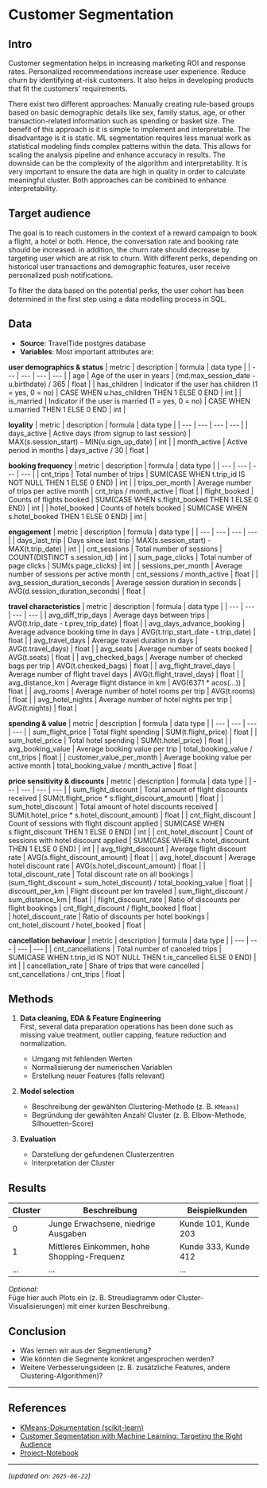 # Customer Segmentation

## Intro
Customer segmentation helps in increasing marketing ROI and response rates. 
Personalized recommendations increase user experience.
Reduce churn by identifying at-risk customers.
It also helps in developing products that fit the customers’ requirements.

There exist two different approaches: 
Manually creating rule-based groups based on basic demographic details like sex, family status, age, or other transaction-related information such as spending or basket size. The benefit of this approach is it is simple to implement and interpretable. The disadvantage is it is static.
ML segmentation requires less manual work as statistical modeling finds complex patterns within the data. This allows for scaling the analysis pipeline and enhance accuracy in results. The downside can be the complexity of the algorithm and interpretability. It is very important to ensure the data are high in quality in order to calculate meaningful cluster.
Both approaches can be combined to enhance interpretability.

## Target audience
The goal is to reach customers in the context of a reward campaign to book a flight, a hotel or both. Hence, the conversation rate and booking rate should be increased. in addition, the churn rate should decrease by targeting user which are at risk to churn.
With different perks, depending on historical user transactions and demographic features, user receive personalized push notifications.

To filter the data based on the potential perks, the user cohort has been determined in the first step using a data modelling process in SQL.


## Data
- **Source**: TravelTide postgres database
- **Variables**: Most important attributes are:

**user demographics & status**
| metric | description | formula | data type |
| --- | --- | --- | --- |
| age | Age of the user in years | (md.max_session_date - u.birthdate) / 365 | float |
| has_children | Indicator if the user has children (1 = yes, 0 = no) | CASE WHEN u.has_children THEN 1 ELSE 0 END | int |
| is_married | Indicator if the user is married (1 = yes, 0 = no) | CASE WHEN u.married THEN 1 ELSE 0 END | int |

**loyality**
| metric | description | formula | data type |
| --- | --- | --- | --- |
| days_active | Active days (from signup to last session) | MAX(s.session_start) - MIN(u.sign_up_date) | int |
| month_active | Active period in months | days_active / 30 | float |

**booking frequency**
| metric | description | formula | data type |
| --- | --- | --- | --- |
| cnt_trips | Total number of trips | SUM(CASE WHEN t.trip_id IS NOT NULL THEN 1 ELSE 0 END) | int |
| trips_per_month | Average number of trips per active month | cnt_trips / month_active | float |
| flight_booked | Counts of flights booked | SUM(CASE WHEN s.flight_booked THEN 1 ELSE 0 END) | int |
| hotel_booked | Counts of hotels booked | SUM(CASE WHEN s.hotel_booked THEN 1 ELSE 0 END) | int |

**engagement**
| metric | description | formula | data type |
| --- | --- | --- | --- |
| days_last_trip | Days since last trip | MAX(s.session_start) - MAX(t.trip_date) | int |
| cnt_sessions | Total number of sessions | COUNT(DISTINCT s.session_id) | int |
| sum_page_clicks | Total number of page clicks | SUM(s.page_clicks) | int |
| sessions_per_month | Average number of sessions per active month | cnt_sessions / month_active | float |
| avg_session_duration_seconds | Average session duration in seconds | AVG(d.session_duration_seconds) | float |

**travel characteristics**
| metric | description | formula | data type |
| --- | --- | --- | --- |
| avg_diff_trip_days | Average days between trips | AVG(t.trip_date - t.prev_trip_date) | float |
| avg_days_advance_booking | Average advance booking time in days | AVG(t.trip_start_date - t.trip_date) | float |
| avg_travel_days | Average travel duration in days | AVG(t.travel_days) | float |
| avg_seats | Average number of seats booked | AVG(t.seats) | float |
| avg_checked_bags | Average number of checked bags per trip | AVG(t.checked_bags) | float |
| avg_flight_travel_days | Average number of flight travel days | AVG(t.flight_travel_days) | float |
| avg_distance_km | Average flight distance in km | AVG(6371 * acos(...)) | float |
| avg_rooms | Average number of hotel rooms per trip | AVG(t.rooms) | float |
| avg_hotel_nights | Average number of hotel nights per trip | AVG(t.nights) | float |

**spending & value**
| metric | description | formula | data type |
| --- | --- | --- | --- |
| sum_flight_price | Total flight spending | SUM(t.flight_price) | float |
| sum_hotel_price | Total hotel spending | SUM(t.hotel_price) | float |
| avg_booking_value | Average booking value per trip | total_booking_value / cnt_trips | float |
| customer_value_per_month | Average booking value per active month | total_booking_value / month_active | float |

**price sensitivity & discounts**
| metric | description | formula | data type |
| --- | --- | --- | --- |
| sum_flight_discount | Total amount of flight discounts received | SUM(t.flight_price * s.flight_discount_amount) | float |
| sum_hotel_discount | Total amount of hotel discounts received | SUM(t.hotel_price * s.hotel_discount_amount) | float |
| cnt_flight_discount | Count of sessions with flight discount applied | SUM(CASE WHEN s.flight_discount THEN 1 ELSE 0 END) | int |
| cnt_hotel_discount | Count of sessions with hotel discount applied | SUM(CASE WHEN s.hotel_discount THEN 1 ELSE 0 END) | int |
| avg_flight_discount | Average flight discount rate | AVG(s.flight_discount_amount) | float |
| avg_hotel_discount | Average hotel discount rate | AVG(s.hotel_discount_amount) | float |
| total_discount_rate | Total discount rate on all bookings | (sum_flight_discount + sum_hotel_discount) / total_booking_value | float |
| discount_per_km | Flight discount per km traveled | sum_flight_discount / sum_distance_km | float |
| flight_discount_rate | Ratio of discounts per flight bookings | cnt_flight_discount / flight_booked | float |  
| hotel_discount_rate | Ratio of discounts per hotel bookings | cnt_hotel_discount / hotel_booked | float |

**cancellation behaviour**
| metric | description | formula | data type |
| --- | --- | --- | --- |
| cnt_cancellations | Total number of canceled trips | SUM(CASE WHEN t.trip_id IS NOT NULL THEN t.is_cancelled ELSE 0 END) | int |
| cancellation_rate | Share of trips that were cancelled | cnt_cancellations / cnt_trips | float |

## Methods
1. **Data cleaning, EDA & Feature Engineering**  
First, several data preparation operations has been done such as missing value treatment, outlier capping, feature reduction and normalization.

   - Umgang mit fehlenden Werten  
   - Normalisierung der numerischen Variablen  
   - Erstellung neuer Features (falls relevant)

2. **Model selection**  
   - Beschreibung der gewählten Clustering-Methode (z. B. `KMeans`)
   - Begründung der gewählten Anzahl Cluster (z. B. Elbow-Methode, Silhouetten-Score)

3. **Evaluation**  
   - Darstellung der gefundenen Clusterzentren
   - Interpretation der Cluster

## Results

| Cluster | Beschreibung                                 | Beispielkunden             |
|---------|---------------------------------------------|----------------------------|
| 0       | Junge Erwachsene, niedrige Ausgaben          | Kunde 101, Kunde 203       |
| 1       | Mittleres Einkommen, hohe Shopping-Frequenz | Kunde 333, Kunde 412       |
| ...     | ...                                         | ...                        |

*Optional*:  
Füge hier auch Plots ein (z. B. Streudiagramm oder Cluster-Visualisierungen) mit einer kurzen Beschreibung.

## Conclusion
- Was lernen wir aus der Segmentierung?
- Wie könnten die Segmente konkret angesprochen werden?
- Weitere Verbesserungsideen (z. B. zusätzliche Features, andere Clustering-Algorithmen)?

---

## References
- [KMeans-Dokumentation (scikit-learn)](https://scikit-learn.org/stable/modules/clustering.html#k-means)
- [Customer Segmentation with Machine Learning: Targeting the Right Audience](https://medium.com/@byanalytixlabs/customer-segmentation-with-machine-learning-targeting-the-right-audience-656f5d2ce8f8)
- [Project-Notebook](../notebooks/Segmentation.ipynb)
---

*(updated on: `2025-06-22`)*  
